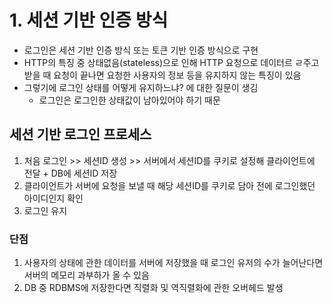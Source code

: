 # 1. 세션 기반 인증 방식

* 로그인은 세션 기반 인증 방식 또는 토큰 기반 인증 방식으로 구현
* HTTP의 특징 중 상태없음(stateless)으로 인해 HTTP 요청으로 데이터르 ㄹ주고 받을 때 요청이 끝나면 요청한 사용자의 정보 등을 유지하지 않는 특징이 있음
* 그렇기에 로그인 상태를 어떻게 유지하느냐? 에 대한 질문이 생김
    * 로그인은 로그인한 상태값이 남아있어야 하기 때문

## 세션 기반 로그인 프로세스

1. 처음 로그인 >> 세션ID 생성 >> 서버에서 세션ID를 쿠키로 설정해 클라이언트에 전달 + DB에 세션ID 저장
2. 클라이언트가 서버에 요청을 보낼 때 해당 세션ID를 쿠키로 담아 전에 로그인했던 아이디인지 확인
3. 로그인 유지

### 단점

1. 사용자의 상태에 관한 데이터를 서버에 저장했을 때 로그인 유저의 수가 늘어난다면 서버의 메모리 과부하가 올 수 있음
2. DB 중 RDBMS에 저장한다면 직렬화 및 역직렬화에 관한 오버헤드 발생